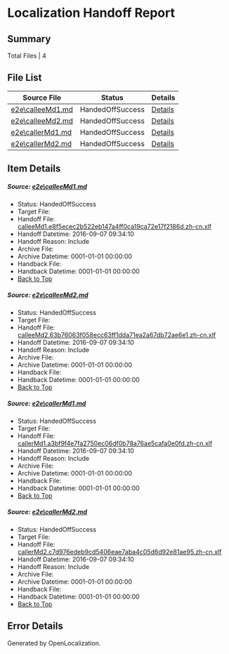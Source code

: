 # <a name='report-top'></a> Localization Handoff Report

## Summary
 Total Files | 4

## File List
 Source File | Status | Details 
 ----------- | ------ | ------- 
 [e2e\calleeMd1.md](https://github.com/OpenLocalizationTestOrg/ol-test0/blob/1419765413028a5194a15f549597b8a0cda11426/e2e/calleeMd1.md) | HandedOffSuccess | [Details](#702ec8d00d8e2aebc8c65b543bfb6f78a565f3a01)
 [e2e\calleeMd2.md](https://github.com/OpenLocalizationTestOrg/ol-test0/blob/1419765413028a5194a15f549597b8a0cda11426/e2e/calleeMd2.md) | HandedOffSuccess | [Details](#9328d2debacf7124353ad0ba926c1138dd3c23d92)
 [e2e\callerMd1.md](https://github.com/OpenLocalizationTestOrg/ol-test0/blob/1419765413028a5194a15f549597b8a0cda11426/e2e/callerMd1.md) | HandedOffSuccess | [Details](#071d0246ebb6cdf2c67bb2bbf9722695d78f78673)
 [e2e\callerMd2.md](https://github.com/OpenLocalizationTestOrg/ol-test0/blob/1419765413028a5194a15f549597b8a0cda11426/e2e/callerMd2.md) | HandedOffSuccess | [Details](#78a5a186f3c73bd0e82321286e7c7ae186968c404)

## Item Details
##### <a name='702ec8d00d8e2aebc8c65b543bfb6f78a565f3a01'></a> Source: [e2e\calleeMd1.md](https://github.com/OpenLocalizationTestOrg/ol-test0/blob/1419765413028a5194a15f549597b8a0cda11426/e2e/calleeMd1.md)
* Status: HandedOffSuccess
* Target File: 
* Handoff File: [calleeMd1.e8f5ecec2b522eb147a4ff0ca19ca72e17f2186d.zh-cn.xlf](https://github.com/OpenLocalizationTestOrg/ol-test0-handoff/blob/1bcaa3687338a48a040b7c586b4861eae625bbd1/ol-handoff/OpenLocalizationTestOrg/ol-test0-zhcn/ci/ht/calleeMd1.e8f5ecec2b522eb147a4ff0ca19ca72e17f2186d.zh-cn.xlf)
* Handoff Datetime: 2016-09-07 09:34:10
* Handoff Reason: Include
* Archive File: 
* Archive Datetime: 0001-01-01 00:00:00
* Handback File: 
* Handback Datetime: 0001-01-01 00:00:00
* [Back to Top](#report-top)

##### <a name='9328d2debacf7124353ad0ba926c1138dd3c23d92'></a> Source: [e2e\calleeMd2.md](https://github.com/OpenLocalizationTestOrg/ol-test0/blob/1419765413028a5194a15f549597b8a0cda11426/e2e/calleeMd2.md)
* Status: HandedOffSuccess
* Target File: 
* Handoff File: [calleeMd2.63b76063f058ecc63ff1dda71ea2a67db72ae6e1.zh-cn.xlf](https://github.com/OpenLocalizationTestOrg/ol-test0-handoff/blob/1bcaa3687338a48a040b7c586b4861eae625bbd1/ol-handoff/OpenLocalizationTestOrg/ol-test0-zhcn/ci/ht/calleeMd2.63b76063f058ecc63ff1dda71ea2a67db72ae6e1.zh-cn.xlf)
* Handoff Datetime: 2016-09-07 09:34:10
* Handoff Reason: Include
* Archive File: 
* Archive Datetime: 0001-01-01 00:00:00
* Handback File: 
* Handback Datetime: 0001-01-01 00:00:00
* [Back to Top](#report-top)

##### <a name='071d0246ebb6cdf2c67bb2bbf9722695d78f78673'></a> Source: [e2e\callerMd1.md](https://github.com/OpenLocalizationTestOrg/ol-test0/blob/1419765413028a5194a15f549597b8a0cda11426/e2e/callerMd1.md)
* Status: HandedOffSuccess
* Target File: 
* Handoff File: [callerMd1.a3bf9f4e7fa2750ec06df0b78a76ae5cafa0e0fd.zh-cn.xlf](https://github.com/OpenLocalizationTestOrg/ol-test0-handoff/blob/1bcaa3687338a48a040b7c586b4861eae625bbd1/ol-handoff/OpenLocalizationTestOrg/ol-test0-zhcn/ci/ht/callerMd1.a3bf9f4e7fa2750ec06df0b78a76ae5cafa0e0fd.zh-cn.xlf)
* Handoff Datetime: 2016-09-07 09:34:10
* Handoff Reason: Include
* Archive File: 
* Archive Datetime: 0001-01-01 00:00:00
* Handback File: 
* Handback Datetime: 0001-01-01 00:00:00
* [Back to Top](#report-top)

##### <a name='78a5a186f3c73bd0e82321286e7c7ae186968c404'></a> Source: [e2e\callerMd2.md](https://github.com/OpenLocalizationTestOrg/ol-test0/blob/1419765413028a5194a15f549597b8a0cda11426/e2e/callerMd2.md)
* Status: HandedOffSuccess
* Target File: 
* Handoff File: [callerMd2.c7d976edeb9cd5406eae7aba4c05d6d92e81ae95.zh-cn.xlf](https://github.com/OpenLocalizationTestOrg/ol-test0-handoff/blob/1bcaa3687338a48a040b7c586b4861eae625bbd1/ol-handoff/OpenLocalizationTestOrg/ol-test0-zhcn/ci/ht/callerMd2.c7d976edeb9cd5406eae7aba4c05d6d92e81ae95.zh-cn.xlf)
* Handoff Datetime: 2016-09-07 09:34:10
* Handoff Reason: Include
* Archive File: 
* Archive Datetime: 0001-01-01 00:00:00
* Handback File: 
* Handback Datetime: 0001-01-01 00:00:00
* [Back to Top](#report-top)


## Error Details

Generated by OpenLocalization.
